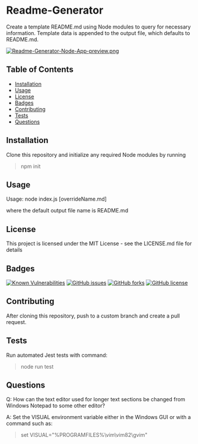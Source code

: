# Readme-Generator

Create a template README.md using Node modules to query for necessary
information.  Template data is appended to the output file, which defaults to
README.md.

[![Readme-Generator-Node-App-preview.png](https://i.postimg.cc/BvpsC7Gh/Readme-Generator-Node-App-preview.png)](https://postimg.cc/2q1Pkwyv)

## Table of Contents
- [Installation](https://github.com/johannsp/CWRUBC-Readme-Generator#Installation) 
- [Usage](https://github.com/johannsp/CWRUBC-Readme-Generator#Usage) 
- [License](https://github.com/johannsp/CWRUBC-Readme-Generator#License) 
- [Badges](https://github.com/johannsp/CWRUBC-Readme-Generator#Badges) 
- [Contributing](https://github.com/johannsp/CWRUBC-Readme-Generator#Contributing) 
- [Tests](https://github.com/johannsp/CWRUBC-Readme-Generator#Tests) 
- [Questions](https://github.com/johannsp/CWRUBC-Readme-Generator#Questions) 

## Installation

Clone this repository and initialize any required Node modules by running
> npm init

## Usage

Usage: node index.js [overrideName.md]

where the default output file name is README.md

## License

This project is licensed under the MIT License -
see the LICENSE.md file for details

## Badges

[![Known Vulnerabilities](https://snyk.io/test/github/johannsp/CWRUBC-Readme-Generator/badge.svg?targetFile=package.json)](https://snyk.io/test/github/johannsp/CWRUBC-Readme-Generator)
[![GitHub issues](https://img.shields.io/github/issues/johannsp/CWRUBC-Readme-Generator)](https://img.shields.io/github/issues/johannsp/CWRUBC-Readme-Generator)
[![GitHub forks](https://img.shields.io/github/forks/johannsp/CWRUBC-Readme-Generator)](https://img.shields.io/github/forks/johannsp/CWRUBC-Readme-Generator)
[![GitHub license](https://img.shields.io/github/license/johannsp/CWRUBC-Readme-Generator)](https://img.shields.io/github/license/johannsp/CWRUBC-Readme-Generator)

## Contributing

After cloning this repository, push to a custom branch and create a pull request.

## Tests

Run automated Jest tests with command:
> node run test

## Questions

Q: How can the text editor used for longer text sections be changed from
Windows Notepad to some other editor?

A: Set the VISUAL environment variable either in the Windows GUI or with a
command such as:

> set VISUAL="%PROGRAMFILES%\vim\vim82\gvim"
